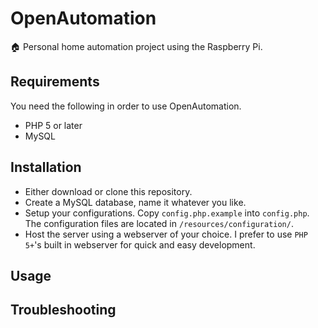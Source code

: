 # OpenAutomation
🏠 Personal home automation project using the Raspberry Pi.

## Requirements
You need the following in order to use OpenAutomation.
- PHP 5 or later
- MySQL

## Installation
- Either download or clone this repository.
- Create a MySQL database, name it whatever you like.
- Setup your configurations.  Copy `config.php.example` into `config.php`.  The configuration files are located in `/resources/configuration/`.
- Host the server using a webserver of your choice.  I prefer to use `PHP 5+`'s built in webserver for quick and easy development.

## Usage

## Troubleshooting
